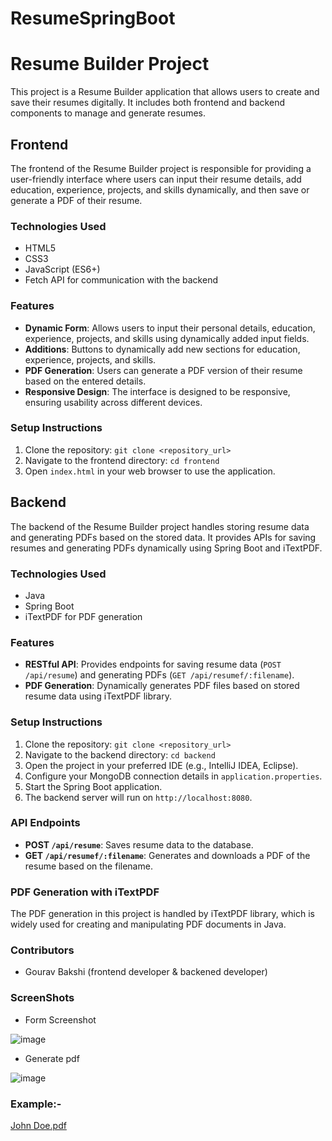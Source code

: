 # ResumeSpringBoot
# Resume Builder Project

This project is a Resume Builder application that allows users to create and save their resumes digitally. It includes both frontend and backend components to manage and generate resumes.

## Frontend

The frontend of the Resume Builder project is responsible for providing a user-friendly interface where users can input their resume details, add education, experience, projects, and skills dynamically, and then save or generate a PDF of their resume.

### Technologies Used

- HTML5
- CSS3
- JavaScript (ES6+)
- Fetch API for communication with the backend

### Features

- **Dynamic Form**: Allows users to input their personal details, education, experience, projects, and skills using dynamically added input fields.
- **Additions**: Buttons to dynamically add new sections for education, experience, projects, and skills.
- **PDF Generation**: Users can generate a PDF version of their resume based on the entered details.
- **Responsive Design**: The interface is designed to be responsive, ensuring usability across different devices.

### Setup Instructions

1. Clone the repository: `git clone <repository_url>`
2. Navigate to the frontend directory: `cd frontend`
3. Open `index.html` in your web browser to use the application.

## Backend

The backend of the Resume Builder project handles storing resume data and generating PDFs based on the stored data. It provides APIs for saving resumes and generating PDFs dynamically using Spring Boot and iTextPDF.

### Technologies Used

- Java
- Spring Boot
- iTextPDF for PDF generation

### Features

- **RESTful API**: Provides endpoints for saving resume data (`POST /api/resume`) and generating PDFs (`GET /api/resumef/:filename`).
- **PDF Generation**: Dynamically generates PDF files based on stored resume data using iTextPDF library.

### Setup Instructions

1. Clone the repository: `git clone <repository_url>`
2. Navigate to the backend directory: `cd backend`
3. Open the project in your preferred IDE (e.g., IntelliJ IDEA, Eclipse).
4. Configure your MongoDB connection details in `application.properties`.
5. Start the Spring Boot application.
6. The backend server will run on `http://localhost:8080`.

### API Endpoints

- **POST `/api/resume`**: Saves resume data to the database.
- **GET `/api/resumef/:filename`**: Generates and downloads a PDF of the resume based on the filename.

### PDF Generation with iTextPDF

The PDF generation in this project is handled by iTextPDF library, which is widely used for creating and manipulating PDF documents in Java.

### Contributors

- Gourav Bakshi (frontend developer & backened developer)

### ScreenShots
- Form Screenshot
  
![image](https://github.com/user-attachments/assets/927d5c0e-0ea6-425d-b7af-842f4ca52580)

- Generate pdf

![image](https://github.com/user-attachments/assets/a5670a2f-8bc8-429c-9ebe-ed39cb343c41)


### Example:- 

[John Doe.pdf](https://github.com/user-attachments/files/16324407/John.Doe.pdf)
